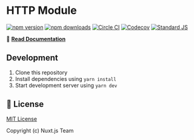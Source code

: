 # HTTP Module

[![npm version][npm-version-src]][npm-version-href]
[![npm downloads][npm-downloads-src]][npm-downloads-href]
[![Circle CI][circle-ci-src]][circle-ci-href]
[![Codecov][codecov-src]][codecov-href]
[![Standard JS][standard-js-src]][standard-js-href]

📖 [**Read Documentation**](https://http.nuxtjs.org)

## Development

1. Clone this repository
2. Install dependencies using `yarn install`
3. Start development server using `yarn dev`

## 📑 License

[MIT License](./LICENSE)

Copyright (c) Nuxt.js Team

<!-- Badges -->
[npm-version-src]: https://flat.badgen.net/npm/v/@nuxt/http
[npm-version-href]: https://npmjs.com/package/@nuxt/http
[npm-downloads-src]: https://flat.badgen.net/npm/dt/@nuxt/http
[npm-downloads-href]: https://npmjs.com/package/@nuxt/http
[circle-ci-src]: https://flat.badgen.net/circleci/github/nuxt/http
[circle-ci-href]: https://circleci.com/gh/nuxt/http-module
[codecov-src]: https://flat.badgen.net/codecov/c/github/nuxt/http
[codecov-href]: https://codecov.io/gh/nuxt/http-module
[standard-js-src]: https://img.shields.io/badge/code_style-standard-brightgreen.svg?style=flat-square
[standard-js-href]: https://standardjs.com
